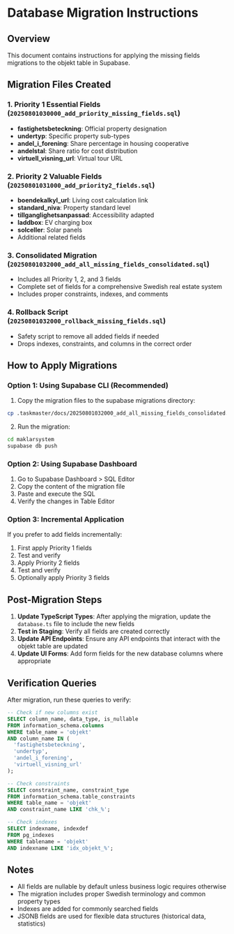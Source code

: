 # Database Migration Instructions

## Overview
This document contains instructions for applying the missing fields migrations to the objekt table in Supabase.

## Migration Files Created

### 1. Priority 1 Essential Fields (`20250801030000_add_priority_missing_fields.sql`)
- **fastighetsbeteckning**: Official property designation
- **undertyp**: Specific property sub-types  
- **andel_i_forening**: Share percentage in housing cooperative
- **andelstal**: Share ratio for cost distribution
- **virtuell_visning_url**: Virtual tour URL

### 2. Priority 2 Valuable Fields (`20250801031000_add_priority2_fields.sql`)
- **boendekalkyl_url**: Living cost calculation link
- **standard_niva**: Property standard level
- **tillganglighetsanpassad**: Accessibility adapted
- **laddbox**: EV charging box
- **solceller**: Solar panels
- Additional related fields

### 3. Consolidated Migration (`20250801032000_add_all_missing_fields_consolidated.sql`)
- Includes all Priority 1, 2, and 3 fields
- Complete set of fields for a comprehensive Swedish real estate system
- Includes proper constraints, indexes, and comments

### 4. Rollback Script (`20250801032000_rollback_missing_fields.sql`)
- Safety script to remove all added fields if needed
- Drops indexes, constraints, and columns in the correct order

## How to Apply Migrations

### Option 1: Using Supabase CLI (Recommended)

1. Copy the migration files to the supabase migrations directory:
```bash
cp .taskmaster/docs/20250801032000_add_all_missing_fields_consolidated.sql maklarsystem/supabase/migrations/
```

2. Run the migration:
```bash
cd maklarsystem
supabase db push
```

### Option 2: Using Supabase Dashboard

1. Go to Supabase Dashboard > SQL Editor
2. Copy the content of the migration file
3. Paste and execute the SQL
4. Verify the changes in Table Editor

### Option 3: Incremental Application

If you prefer to add fields incrementally:
1. First apply Priority 1 fields
2. Test and verify
3. Apply Priority 2 fields
4. Test and verify
5. Optionally apply Priority 3 fields

## Post-Migration Steps

1. **Update TypeScript Types**: After applying the migration, update the `database.ts` file to include the new fields
2. **Test in Staging**: Verify all fields are created correctly
3. **Update API Endpoints**: Ensure any API endpoints that interact with the objekt table are updated
4. **Update UI Forms**: Add form fields for the new database columns where appropriate

## Verification Queries

After migration, run these queries to verify:

```sql
-- Check if new columns exist
SELECT column_name, data_type, is_nullable 
FROM information_schema.columns 
WHERE table_name = 'objekt' 
AND column_name IN (
  'fastighetsbeteckning', 
  'undertyp', 
  'andel_i_forening',
  'virtuell_visning_url'
);

-- Check constraints
SELECT constraint_name, constraint_type
FROM information_schema.table_constraints
WHERE table_name = 'objekt'
AND constraint_name LIKE 'chk_%';

-- Check indexes
SELECT indexname, indexdef
FROM pg_indexes
WHERE tablename = 'objekt'
AND indexname LIKE 'idx_objekt_%';
```

## Notes

- All fields are nullable by default unless business logic requires otherwise
- The migration includes proper Swedish terminology and common property types
- Indexes are added for commonly searched fields
- JSONB fields are used for flexible data structures (historical data, statistics)